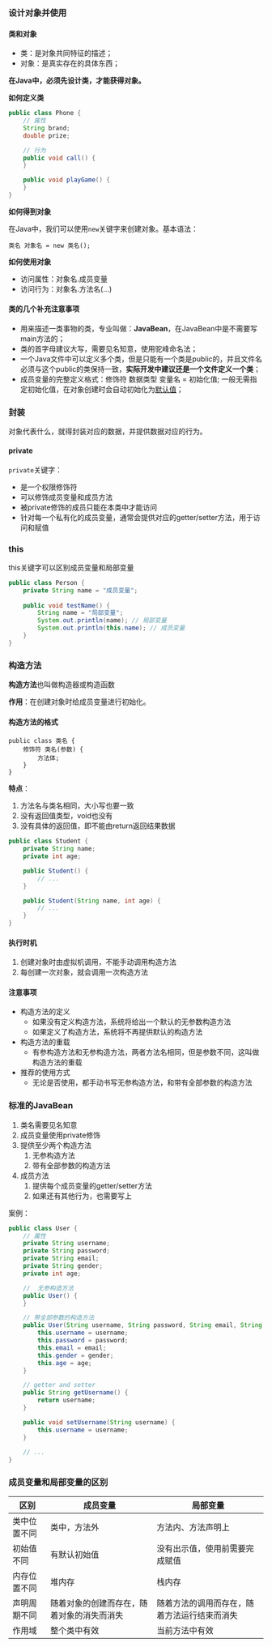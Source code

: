 ### 设计对象并使用

#### 类和对象

- 类：是对象共同特征的描述；
- 对象：是真实存在的具体东西；

**在Java中，必须先设计类，才能获得对象。**

**如何定义类**

```java
public class Phone {
    // 属性
    String brand;
    double prize;

    // 行为
    public void call() {
    }

    public void playGame() {
    }
}
```

**如何得到对象**

在Java中，我们可以使用`new`关键字来创建对象。基本语法：

```text
类名 对象名 = new 类名();
```

**如何使用对象**

- 访问属性：对象名.成员变量
- 访问行为：对象名.方法名(...)
#### 类的几个补充注意事项

- 用来描述一类事物的类，专业叫做：**JavaBean**，在JavaBean中是不需要写main方法的；
- 类的首字母建议大写，需要见名知意，使用驼峰命名法；
- 一个Java文件中可以定义多个类，但是只能有一个类是public的，并且文件名必须与这个public的类保持一致，**实际开发中建议还是一个文件定义一个类**；
- 成员变量的完整定义格式：修饰符 数据类型 变量名 = 初始化值; 一般无需指定初始化值，在对象创建时会自动初始化为[默认值](../02-fundamentals/04_基本数据类型.md)；

### 封装

对象代表什么，就得封装对应的数据，并提供数据对应的行为。

#### private

`private`关键字：

- 是一个权限修饰符
- 可以修饰成员变量和成员方法
- 被private修饰的成员只能在本类中才能访问
- 针对每一个私有化的成员变量，通常会提供对应的getter/setter方法，用于访问和赋值

### this

this关键字可以区别成员变量和局部变量

```java
public class Person {  
    private String name = "成员变量";  
  
    public void testName() {  
        String name = "局部变量";  
        System.out.println(name); // 局部变量  
        System.out.println(this.name); // 成员变量  
    }  
}
```

### 构造方法

**构造方法**也叫做构造器或构造函数

**作用**：在创建对象时给成员变量进行初始化。

#### 构造方法的格式

```text
public class 类名 {
	修饰符 类名(参数) {
		方法体;
	}
}
```

**特点**：

1. 方法名与类名相同，大小写也要一致
2. 没有返回值类型，void也没有
3. 没有具体的返回值，即不能由return返回结果数据

```java
public class Student {
    private String name;
    private int age;

    public Student() {
        // ...
    }

    public Student(String name, int age) {
        // ...
    }
}
```

#### 执行时机

1. 创建对象时由虚拟机调用，不能手动调用构造方法
2. 每创建一次对象，就会调用一次构造方法

#### 注意事项

- 构造方法的定义
	- 如果没有定义构造方法，系统将给出一个默认的无参数构造方法
	- 如果定义了构造方法，系统将不再提供默认的构造方法
- 构造方法的重载
	- 有参构造方法和无参构造方法，两者方法名相同，但是参数不同，这叫做构造方法的重载
- 推荐的使用方式
	- 无论是否使用，都手动书写无参构造方法，和带有全部参数的构造方法

### 标准的JavaBean

1. 类名需要见名知意
2. 成员变量使用private修饰
3. 提供至少两个构造方法
	1. 无参构造方法
	2. 带有全部参数的构造方法
4. 成员方法
	1. 提供每个成员变量的getter/setter方法
	2. 如果还有其他行为，也需要写上

案例：

```java
public class User {
    // 属性
    private String username;
    private String password;
    private String email;
    private String gender;
    private int age;

    //  无参构造方法
    public User() {
    }

    // 带全部参数的构造方法
    public User(String username, String password, String email, String gender, int age) {
        this.username = username;
        this.password = password;
        this.email = email;
        this.gender = gender;
        this.age = age;
    }

    // getter and setter
    public String getUsername() {
        return username;
    }

    public void setUsername(String username) {
        this.username = username;
    }
    
    // ...
}
```

### 成员变量和局部变量的区别


| 区别     | 成员变量                  | 局部变量                   |
| ------ | --------------------- | ---------------------- |
| 类中位置不同 | 类中，方法外                | 方法内、方法声明上              |
| 初始值不同  | 有默认初始值                | 没有出示值，使用前需要完成赋值        |
| 内存位置不同 | 堆内存                   | 栈内存                    |
| 声明周期不同 | 随着对象的创建而存在，随着对象的消失而消失 | 随着方法的调用而存在，随着方法运行结束而消失 |
| 作用域    | 整个类中有效                | 当前方法中有效                |

